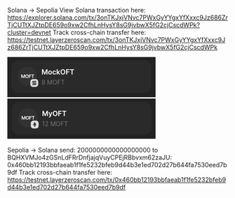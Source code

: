Solana -> Sepolia
View Solana transaction here: https://explorer.solana.com/tx/3onTKJxjVNvc7PWxGyYYgxYfXxxc9Jz686ZrTjCUTtXJZtpDE659o9xw2CfhLnHysY8sG9jvbwX5fG2cjCscdWPk?cluster=devnet
Track cross-chain transfer here: https://testnet.layerzeroscan.com/tx/3onTKJxjVNvc7PWxGyYYgxYfXxxc9Jz686ZrTjCUTtXJZtpDE659o9xw2CfhLnHysY8sG9jvbwX5fG2cjCscdWPk

![alt text](image.png)
![alt text](image-1.png)

Sepolia -> Solana
send: 2000000000000000000 to BQHXVMJo4zGSnLdFRrDnfjajqVuyCPEjRBbvxm62zaJU: 0x460bb12193bbfaeab1f1fe5232bfeb9d44b3e1ed702d27b644fa7530eed7b9df
Track cross-chain transfer here: https://testnet.layerzeroscan.com/tx/0x460bb12193bbfaeab1f1fe5232bfeb9d44b3e1ed702d27b644fa7530eed7b9df